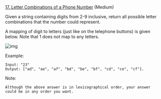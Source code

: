 [17. Letter Combinations of a Phone Number](https://leetcode.com/problems/letter-combinations-of-a-phone-number/) (Medium)

Given a string containing digits from 2-9 inclusive, return all possible letter combinations that the number could represent.

A mapping of digit to letters (just like on the telephone buttons) is given below. Note that 1 does not map to any letters.

![img](http://upload.wikimedia.org/wikipedia/commons/thumb/7/73/Telephone-keypad2.svg/200px-Telephone-keypad2.svg.png)

Example:
```
Input: "23"
Output: ["ad", "ae", "af", "bd", "be", "bf", "cd", "ce", "cf"].
```

Note:
```
Although the above answer is in lexicographical order, your answer could be in any order you want.
```

